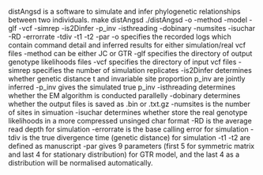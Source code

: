 distAngsd is a software to simulate and infer phylogenetic relationships between two individuals.
make distAngsd
./distAngsd -o -method -model -glf -vcf -simrep -is2Dinfer -p_inv -isthreading -dobinary -numsites -isuchar -RD -errorrate -tdiv -t1 -t2 -par
-o specifies the recorded logs which contain command detail and inferred results for either simulation/real vcf files
-method can be either JC or GTR
-glf specifies the directory of output genotype likelihoods files
-vcf specifies the directory of input vcf files
-simrep specifies the number of simulation replicates
-is2Dinfer determines whether genetic distance t and invariable site proportion p_inv are jointly inferred
-p_inv gives the simulated true p_inv
-isthreading determines whether the EM algorithm is conducted parallelly
-dobinary determines whether the output files is saved as .bin or .txt.gz
-numsites is the number of sites in simuation
-isuchar determines whether store the real genotype likelihoods in a more compressed unsinged char format
-RD is the average read depth for simulation
-errorrate is the base calling error for simulation
-tdiv is the true divergence time (genetic distance) for simulation
-t1 -t2 are defined as manuscript
-par gives 9 parameters (first 5 for symmetric matrix and last 4 for stationary distribution) for GTR model, and the last 4 as a distribution will be normalised automatically.

